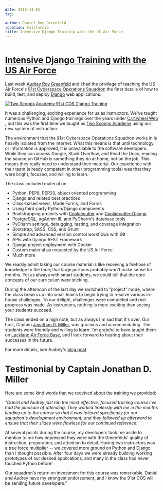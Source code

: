 ```yaml
---
date: 2015-11-03
tag:

author: Daniel Roy Greenfeld
location: California
title: Intensive Django Training with the US Air Force
---
```


<div class="twelve wide column">

<h1 class="ui block header">
<div class="content">
<a href="/intensive-django-training-us-air-force.html">Intensive Django Training with the US Air Force</a>
</div>
</h1>
<p>Last week <a href="http://www.codemakesmehappy.com/" target="_blank">Audrey Roy Greenfeld</a> and I
had the privilege of teaching the US Air Force's <a href="https://en.wikipedia.org/wiki/91st_Cyberspace_Operations_Squadron" target="_blank">91st Cyberspace
Operations
Squadron</a>
the finer details of how to build, test, and deploy
<a href="https://djangoproject.com" target="_blank">Django</a> web applications.</p>
<p><a href="https://www.pydanny.com/intensive-django-training-us-air-force.html" target="_blank"><img alt="Two Scoops Academy 91st COS Django Training" src="https://www.pydanny.com/static/two-scoops-academy-91cos-django-training.png"/></a></p>
<p>It was a challenging, exciting experience for us as instructors. We've
taught numerous Python and Django trainings over the years under
<a href="http://www.cartwheelweb.com/training/" target="_blank">Cartwheel Web</a> , but this was
the first time we taught as <a href="http://www.twoscoopsacademy.com" target="_blank">Two Scoops
Academy</a> using our new system of
instruction.</p>
<p>The environment that the 91st Cyberspace Operations Squadron works in is
heavily isolated from the internet. What this means is that until
technology or information is approved, it is unavailable to the software
developers. While they can access Google, Stack Overflow, and Read the
Docs, reading the source on GitHub is something they do at home, not on
the job. This means they really need to understand their material. Our
experience with their team (already competent in other programming
tools) was that they were bright, focused, and willing to learn.</p>
<p>The class included material on:</p>
<ul>
<li>Python, PEP8, PEP20, object oriented programming</li>
<li>Django and related best practices</li>
<li>Class-based views, ModelForms, and Forms</li>
<li>Using third-party Python/Django components</li>
<li>Bootstrapping projects with
<a href="https://github.com/audreyr/cookiecutter" target="_blank">Cookiecutter</a> and
<a href="https://github.com/pydanny/cookiecutter-django" target="_blank">Cookiecutter-Django</a></li>
<li>PostgreSQL, pgAdmin III, and PyCharm's database tools</li>
<li>PyCharm settings, debugging, testing, and coverage integration</li>
<li>Bootstrap, SASS, CSS, and Grunt</li>
<li>Simple and advanced version control workflows with Git</li>
<li>APIs with Django REST Framework</li>
<li>Django project deployment with Docker</li>
<li>Custom material as requested by the US Air Force</li>
<li>Much more</li>
</ul>
<p>We readily admit taking our course material is like receiving a firehose
of knowledge to the face; that large portions probably won't make sense
for months. Yet as always with smart students, we could tell that the
core concepts of our curriculum were sticking.</p>
<p>During the afternoon of the last day we switched to "project" mode,
where the class breaks up into small teams to begin trying to resolve
various in-house challenges. To our delight, challenges were completed
and real progress was made. As instructors, nothing is more exciting
than seeing your students succeed.</p>
<p>The class ended on a high note, but as always I'm sad that it's over.
Our host, Captain <a href="https://twitter.com/jondelmil" target="_blank">Jonathan D. Miller</a>,
was gracious and accommodating. The students were friendly and willing
to learn. I'm grateful to have taught them on <a href="https://en.wikipedia.org/wiki/Lackland_Air_Force_Base" target="_blank">Lackland Air Force
Base</a>, and I look
forward to hearing about their successes in the future.</p>
<p>For more details, see Audrey's <a href="http://www.codemakesmehappy.com/2015/11/intensive-django-training-with-91st.html" target="_blank">blog
post</a>.</p>
<h1 id="testimonial-by-captain-jonathan-d-miller">Testimonial by Captain Jonathan D. Miller</h1>
<p>Here are some kind words that we received about the training we
provided:</p>
<p><em><p>“Daniel and Audrey just ran the most effective, focused training course I've had the pleasure of attending. They worked tirelessly with me in the months leading up to the course so that it was tailored specifically for our squadron's development environment, and they followed up afterward to ensure that their slides were flawless for our continued reference.</p></em></p>
<p>At several points during the course, my developers took me aside to mention to me how impressed they were with the Greenfelds' quality of instruction, preparation, and attention to detail. Having two instructors was a true force multiplier -- we covered more ground on Python and Django than I thought possible. After four days we were already building working prototypes of our desired applications, and many in the class had never touched Python before!</p>
<p><p>Our squadron's return on investment for this course was remarkable. Daniel and Audrey have my strongest endorsement, and I know the 91st COS will be sending future developers.”</p></p></div>
